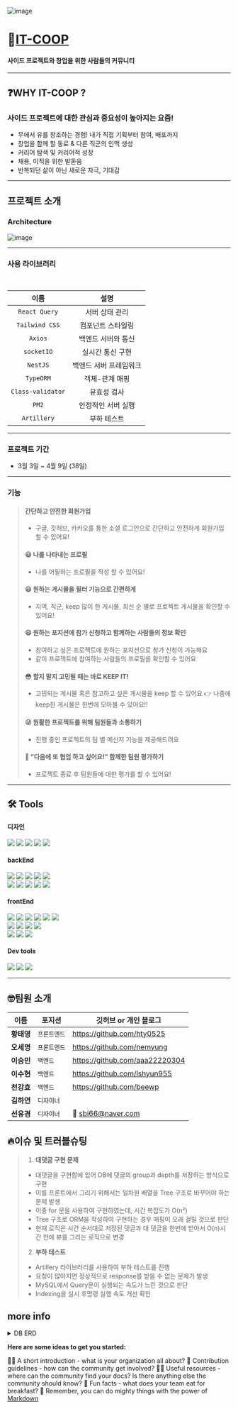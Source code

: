 ![image](https://user-images.githubusercontent.com/82748285/162229805-ae28866d-0da7-4e36-9f53-b3d81d83443d.png)

# 🤔[IT-COOP][itcooplink]

[itcooplink]: https://it-coop.co.kr 'go itCoop'

#### 사이드 프로젝트와 창업을 위한 사람들의 커뮤니티

---

## ❓WHY IT-COOP ?

### 사이드 프로젝트에 대한 관심과 중요성이 높아지는 요즘!

- 무에서 유를 창조하는 경험! 내가 직접 기획부터 참여, 배포까지
- 창업을 함께 할 동료 & 다른 직군의 인맥 생성
- 커리어 탐색 및 커리어적 성장
- 채용, 이직을 위한 발돋움
- 반복되던 삶이 아닌 새로운 자극, 기대감

<hr/>

## 프로젝트 소개

### Architecture

![image](https://user-images.githubusercontent.com/48893036/162189441-14f99bf8-740a-497d-986d-136c32d5d371.png)

<hr/>

### 사용 라이브러리

<br>

| 이름                               | 설명                                    |
| ---------------------------------- | --------------------------------------- |
| <center>`React Query` </center>    | <center>서버 상태 관리</center>         |
| <center>`Tailwind CSS`</center>    | <center>컴포넌트 스타일링</center>      |
| <center>`Axios`</center>           | <center>백엔드 서버와 통신</center>     |
| <center>`socketIO` </center>       | <center>실시간 통신 구현</center>       |
| <center>`NestJS`</center>          | <center>백엔드 서버 프레임워크</center> |
| <center>`TypeORM`</center>         | <center>객체-관계 매핑</center>         |
| <center>`Class-validator`</center> | <center>유효성 검사</center>            |
| <center>`PM2`</center>             | <center>안정적인 서버 실행</center>     |
| <center>`Artillery`</center>       | <center>부하 테스트</center>            |

<hr/>

### 프로젝트 기간

- 3월 3일 ~ 4월 9일 (38일)

<hr/>

### 기능

> #### 간단하고 안전한 회원가입
>
> - 구글, 깃허브, 카카오를 통한 소셜 로그인으로 간단하고 안전하게 회원가입 할 수 있어요!
>
> #### 😃 나를 나타내는 프로필
>
> - 나를 어필하는 프로필을 작성 할 수 있어요!
>
> #### 😃 원하는 게시물을 필터 기능으로 간편하게
>
> - 지역, 직군, keep 많이 한 게시물, 최신 순 별로 프로젝트 게시물을 확인할 수 있어요!
>
> #### 😃 원하는 포지션에 참가 신청하고 함께하는 사람들의 정보 확인
>
> - 참여하고 싶은 프로젝트에 원하는 포지션으로 참가 신청이 가능해요
> - 같이 프로젝트에 참여하는 사람들의 프로필을 확인할 수 있어요
>
> #### 😳 할지 말지 고민될 때는 바로 KEEP IT!
>
> - 고민되는 게시물 혹은 참고하고 싶은 게시물을 keep 할 수 있어요
>   👉 나중에 keep한 게시물은 한번에 모아볼 수 있어요!!
>
> #### 😜 원활한 프로젝트를 위해 팀원들과 소통하기
>
> - 진행 중인 프로젝트의 팀 별 메신저 기능을 제공해드려요
>
> #### 🤠 ”다음에 또 협업 하고 싶어요!” 함께한 팀원 평가하기
>
> - 프로젝트 종료 후 팀원들에 대한 평가를 할 수 있어요!

 <hr/>

## 🛠 Tools

#### 디자인

<p>
  <img src="https://img.shields.io/badge/Figma-F24E1E?style=for-the-badge&logo=Figma&logoColor=white"/>
  <img src="https://img.shields.io/badge/Adobe XD-FF61F6?style=for-the-badge&logo=Adobe XD&logoColor=white"/>
  <img src="https://img.shields.io/badge/Adobe Illustrator-FF9A00?style=for-the-badge&logo=Adobe Illustrator&logoColor=white"/>
  <img src="https://img.shields.io/badge/Adobe Photoshop-31A8FF?style=for-the-badge&logo=Adobe Photoshop&logoColor=white"/>
  <img src="https://img.shields.io/badge/css-1572B6?style=for-the-badge&logo=css3&logoColor=white">
<br>
</p>

#### backEnd

<p>
<img src="https://img.shields.io/badge/javascript-F7DF1E?style=for-the-badge&logo=javascript&logoColor=black">
<img src="https://img.shields.io/badge/TypeScript-3178C6?style=for-the-badge&logo=TypeScript&logoColor=white"/>
<img src="https://img.shields.io/badge/ESLint-4B3263?style=for-the-badge&logo=eslint&logoColor=white">
<img src="https://img.shields.io/badge/node.js-339933?style=for-the-badge&logo=Node.js&logoColor=white">
<img src="https://img.shields.io/badge/NestJS-E0234E?style=for-the-badge&logo=NestJS&logoColor=white">

<br>
  <img src="https://img.shields.io/badge/mysql-%2300f.svg?style=for-the-badge&logo=mysql& logoColor=white">
  <img src="https://img.shields.io/badge/NPM-%23000000.svg?style=for-the-badge&logo=npm&  logoColor=white">
  <img src="https://img.shields.io/badge/AWS Ec2-232F3E?style=for-the-badge&  logo=amazonaws&logoColor=white">
   <img src="https://img.shields.io/badge/socket.io-ffffff?style=for-the-badge&logo=socket.io&logoColor=black">
  <img src="https://img.shields.io/badge/JWT-black?style=for-the-badge&logo=JSON%20web%20tokens">

<br>
</p>

#### frontEnd

<p>
  <img src="https://img.shields.io/badge/javascript-F7DF1E?style=for-the-badge&logo=javascript&logoColor=black">
  <img src="https://img.shields.io/badge/Tailwind-06B6D4?style=for-the-badge&logo=Tailwind CSS&logoColor=white">
  <img src="https://img.shields.io/badge/html-E34F26?style=for-the-badge&logo=html5&logoColor=white">
  <img src="https://img.shields.io/badge/css-1572B6?style=for-the-badge&logo=css3&logoColor=white">
  <img src="https://img.shields.io/badge/ESLint-4B3263?style=for-the-badge&logo=eslint&logoColor=white">
  <img src="https://img.shields.io/badge/yarn-%232C8EBB.svg?style=for-the-badge&logo=yarn&logoColor=white">
  <br>
  <img src="https://img.shields.io/badge/React-61DAFB?style=for-the-badge&logo=React&logoColor=black">
  <img src="https://img.shields.io/badge/React_Router-CA4245?style=for-the-badge&logo=react-router&logoColor=white">
  <img src="https://img.shields.io/badge/-React%20Query-FF4154?style=for-the-badge&logo=react%20query&logoColor=white">
  <img src="https://img.shields.io/badge/socket.io-ffffff?style=for-the-badge&logo=socket.io&logoColor=black">
<br>
  <img src="https://img.shields.io/badge/github%20actions-%232671E5.svg?style=for-the-badge&logo=githubactions&logoColor=white">
  <img src="https://img.shields.io/badge/CloudFront-D05C4B?style=for-the-badge&logo=Amazon AWS&logoColor=white">
  <img src="https://img.shields.io/badge/Amazon S3-569A31?style=for-the-badge&logo=Amazon S3&logoColor=white">
</p>

#### Dev tools

<p> 
  <img src="https://img.shields.io/badge/Visual%20Studio%20Code-0078d7.svg?style=for-the-badge&logo=visual-studio-code&logoColor=white">
  <img src="https://img.shields.io/badge/git-%23F05033.svg?style=for-the-badge&logo=git&logoColor=white">
  <img src="https://img.shields.io/badge/github-%23121011.svg?style=for-the-badge&logo=github&logoColor=white">
<br>

<hr>

## 🤓팀원 소개

| 이름       | 포지션       | 깃허브 or 개인 블로그          |
| ---------- | ------------ | ------------------------------ |
| **황태영** | `프론트엔드` | https://github.com/hty0525     |
| **오세명** | `프론트엔드` | https://github.com/nemyung     |
| **이승민** | `백엔드`     | https://github.com/aaa22220304 |
| **이수현** | `백엔드`     | https://github.com/lshyun955   |
| **천강효** | `백엔드`     | https://github.com/beewp       |
| **김하연** | `디자이너`   |                                |
| **선유경** | `디자이너`   | 🚢 sbi66@naver.com             |

## 🔥이슈 및 트러블슈팅

> 1.  **대댓글 구현 문제**
>
> - 대댓글을 구현함에 있어 DB에 댓글의 group과 depth를 저장하는 방식으로 구현
> - 이를 프론트에서 그리기 위해서는 일차원 배열을 Tree 구조로 바꾸어야 하는 문제 발생
> - 이중 for 문을 사용하여 구현하였는데, 시간 복잡도가 O(n²)
> - Tree 구조로 ORM을 작성하여 구현하는 경우 매핑이 오래 걸릴 것으로 판단
> - 현재 로직은 시간 순서대로 저장된 댓글과 대 댓글을 한번에 받아서 O(n)시간 안에 뷰를 그리는 로직으로 변경
>
> 2.  **부하 테스트**
>
> - Artillery 라이브러리를 사용하여 부하 테스트를 진행
> - 요청이 많아지면 정상적으로 response를 받을 수 없는 문제가 발생
> - MySQL에서 Query문이 실행되는 속도가 느린 것으로 판단
> - Indexing을 실시 후명령 실행 속도 개선 확인

## more info

<details>
<summary> DB ERD </summary>
<div markdown="1">

![image](https://user-images.githubusercontent.com/48893036/162195875-c367e352-da7b-4195-bd3b-33298abf7b43.png)

</div>
</details>

**Here are some ideas to get you started:**

🙋‍♀️ A short introduction - what is your organization all about?
🌈 Contribution guidelines - how can the community get involved?
👩‍💻 Useful resources - where can the community find your docs? Is there anything else the community should know?
🍿 Fun facts - what does your team eat for breakfast?
🧙 Remember, you can do mighty things with the power of [Markdown](https://docs.github.com/github/writing-on-github/getting-started-with-writing-and-formatting-on-github/basic-writing-and-formatting-syntax)
